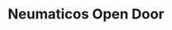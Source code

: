 ---
title: "Neumaticos Open Door"
url: /ciudad-autonoma-de-buenos-aires/neumaticos-open-door/
shop: Reifen
---